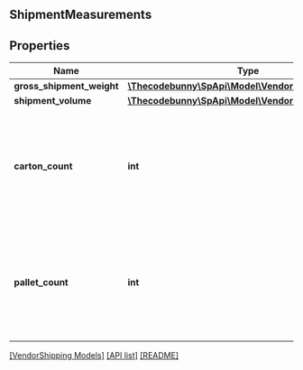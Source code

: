 ## ShipmentMeasurements

## Properties

Name | Type | Description | Notes
------------ | ------------- | ------------- | -------------
**gross_shipment_weight** | [**\Thecodebunny\SpApi\Model\VendorShipping\Weight**](Weight.md) |  | [optional]
**shipment_volume** | [**\Thecodebunny\SpApi\Model\VendorShipping\Volume**](Volume.md) |  | [optional]
**carton_count** | **int** | Number of cartons present in the shipment. Provide the cartonCount only for unpalletized shipments. | [optional]
**pallet_count** | **int** | Number of pallets present in the shipment. Provide the palletCount only for palletized shipments. | [optional]

[[VendorShipping Models]](../) [[API list]](../../Api) [[README]](../../../README.md)
